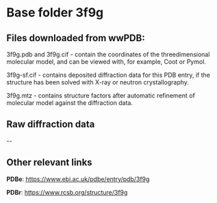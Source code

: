 # Base folder 3f9g

## Files downloaded from wwPDB:

3f9g.pdb and 3f9g.cif - contain the coordinates of the threedimensional molecular model, and can be viewed with, for example, Coot or Pymol.

3f9g-sf.cif - contains deposited diffraction data for this PDB entry, if the structure has been solved with X-ray or neutron crystallography.

3f9g.mtz - contains structure factors after automatic refinement of molecular model against the diffraction data.

## Raw diffraction data

--<br> 

## Other relevant links 
**PDBe**:  https://www.ebi.ac.uk/pdbe/entry/pdb/3f9g
 
**PDBr**: https://www.rcsb.org/structure/3f9g 
